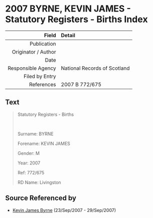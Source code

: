 ﻿---
layout: page
permalink: /sources/s19903994
---

# 2007 BYRNE, KEVIN JAMES - Statutory Registers - Births Index

Field | Detail
---:|:---
Publication | 
Originator / Author | 
Date | 
Responsible Agency | National Records of Scotland
Filed by Entry | 
References | 2007 B 772/675

## Text

> Statutory Registers - Births
>
> <br/>
>
> Surname: BYRNE
>
> Forename: KEVIN JAMES
>
> Gender: M
>
> Year: 2007
>
> Ref: 772/675
>
> RD Name: Livingston
>

## Source Referenced by

* [Kevin James Byrne](../people/@i35849164@-kevin-james-byrne-b2007-9-23-d2007-9-29.md) (23/Sep/2007 - 29/Sep/2007)
